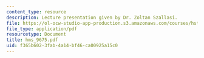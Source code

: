 ```yaml
---
content_type: resource
description: Lecture presentation given by Dr. Zoltan Szallasi.
file: https://ol-ocw-studio-app-production.s3.amazonaws.com/courses/hst-512-genomic-medicine-spring-2004/f365b6023fab4a14bf46ca00925a15c0_hms_9675.pdf
file_type: application/pdf
resourcetype: Document
title: hms_9675.pdf
uid: f365b602-3fab-4a14-bf46-ca00925a15c0
---
```

